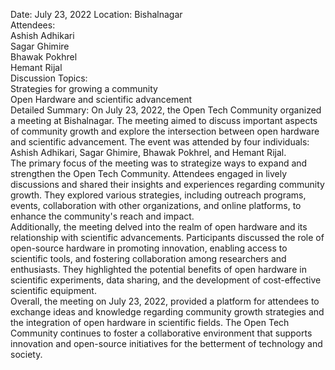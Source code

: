 Date: July 23, 2022 Location: Bishalnagar  
Attendees:  
Ashish Adhikari  
Sagar Ghimire  
Bhawak Pokhrel  
Hemant Rijal  
Discussion Topics:  
Strategies for growing a community  
Open Hardware and scientific advancement  
Detailed Summary: On July 23, 2022, the Open Tech Community organized a
meeting at Bishalnagar. The meeting aimed to discuss important aspects of
community growth and explore the intersection between open hardware and
scientific advancement. The event was attended by four individuals: Ashish
Adhikari, Sagar Ghimire, Bhawak Pokhrel, and Hemant Rijal.  
The primary focus of the meeting was to strategize ways to expand and
strengthen the Open Tech Community. Attendees engaged in lively discussions
and shared their insights and experiences regarding community growth. They
explored various strategies, including outreach programs, events,
collaboration with other organizations, and online platforms, to enhance the
community's reach and impact.  
Additionally, the meeting delved into the realm of open hardware and its
relationship with scientific advancements. Participants discussed the role of
open-source hardware in promoting innovation, enabling access to scientific
tools, and fostering collaboration among researchers and enthusiasts. They
highlighted the potential benefits of open hardware in scientific experiments,
data sharing, and the development of cost-effective scientific equipment.  
Overall, the meeting on July 23, 2022, provided a platform for attendees to
exchange ideas and knowledge regarding community growth strategies and the
integration of open hardware in scientific fields. The Open Tech Community
continues to foster a collaborative environment that supports innovation and
open-source initiatives for the betterment of technology and society.

